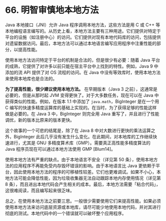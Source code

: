 # 66. 明智审慎地本地方法

Java 本地接口（JNI）允许 Java 程序调用本地方法，这些方法是用 C 或 C++ 等本地编程语言编写的。从历史上看，本地方法主要有三种用途。它们提供对特定于平台的设施（如注册中心）的访问。它们提供对现有本地代码库的访问，包括提供对遗留数据访问。最后，本地方法可以通过本地语言编写应用程序中注重性能的部分，以提高性能。

使用本地方法访问特定于平台的机制是合法的，但是很少有必要：随着 Java 平台的成熟，它提供了对许多以前只能在宿主平台中上找到的特性。例如，Java 9 中添加的流 API 提供了对 OS 流程的访问。在 Java 中没有等效库时，使用本地方法来使用本地库也是合法的。

**为了提高性能，很少建议使用本地方法。** 在早期版本（Java 3 之前），这通常是必要的，但是从那时起 JVM 变得更快了。对于大多数任务，现在可以在 Java 中获得类似的性能。例如，在版本 1.1 中添加了 `java.math`，BigInteger 是在一个用 C 编写的快速多精度运算库的基础上实现的。在当时，为了获得足够的性能这样做是必要的。在 Java 3 中，BigInteger 则完全用 Java 重写了，并且进行了性能调优，新的版本比原来的版本更快。

这个故事的一个可悲的结尾是，除了在 Java 8 中对大数进行更快的乘法运算之外，BigInteger 此后几乎没有发生什么变化。在此期间，对本地库的工作继续快速进行，尤其是 GNU 多精度算术库（GMP）。需要真正高性能多精度算法的 Java 程序员现在可以通过本地方法使用 GMP \[Blum14\]。

使用本地方法有严重的缺点。由于本地语言不安全（详见第 50 条），使用本地方法的应用程序不再能免受内存毁坏错误的影响。由于本地语言比 Java 更依赖于平台，因此使用本地方法的程序的可移植性较差。它们也更难调试。如果不小心，本地方法可能会降低性能，因为垃圾收集器无法自动跟踪本地内存使用情况（详见第 8 条），而且进出本地代码会产生相关的成本。最后，本地方法需要「粘合代码」，这很难阅读，而且编写起来很乏味。

总之，在使用本地方法之前要三思。一般很少需要使用它们来提高性能。如果必须使用本地方法来访问底层资源或本地库，请尽可能少地使用本地代码，并对其进行彻底的测试。本地代码中的一个错误就可以破坏整个应用程序。

